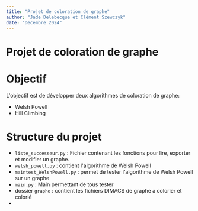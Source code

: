 ```yaml
---
title: "Projet de coloration de graphe"
author: "Jade Delebecque et Clément Szewczyk"
date: "Decembre 2024"
---
```


# Projet de coloration de graphe 

# Objectif

L'objectif est de développer deux algorithmes de coloration de graphe: 

- Welsh Powell
- Hill Climbing

# Structure du projet

- `liste_successeur.py` : Fichier contenant les fonctions pour lire, exporter et modifier un graphe.
- `welsh_powell.py` : contient l'algorithme de Welsh Powell
- `maintest_WelshPowell.py` : permet de tester l'algorithme de Welsh Powell sur un graphe 
- `main.py` : Main permettant de tous tester
- dossier `graphe` : contient les fichiers DIMACS de graphe à colorier et colorié 
- 


